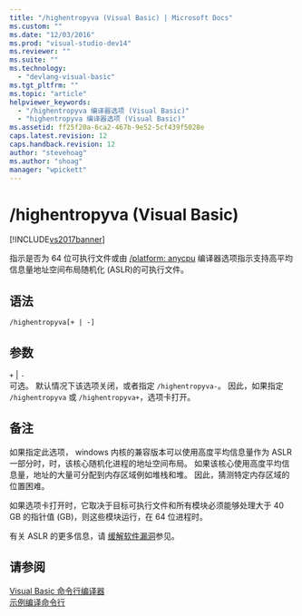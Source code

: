 ```yaml
---
title: "/highentropyva (Visual Basic) | Microsoft Docs"
ms.custom: ""
ms.date: "12/03/2016"
ms.prod: "visual-studio-dev14"
ms.reviewer: ""
ms.suite: ""
ms.technology: 
  - "devlang-visual-basic"
ms.tgt_pltfrm: ""
ms.topic: "article"
helpviewer_keywords: 
  - "/highentropyva 编译器选项 (Visual Basic)"
  - "highentropyva 编译器选项 (Visual Basic)"
ms.assetid: ff25f20a-6ca2-467b-9e52-5cf439f5028e
caps.latest.revision: 12
caps.handback.revision: 12
author: "stevehoag"
ms.author: "shoag"
manager: "wpickett"
---
```

# /highentropyva (Visual Basic)
[!INCLUDE[vs2017banner](../../../csharp/includes/vs2017banner.md)]

指示是否为 64 位可执行文件或由 [\/platform: anycpu](../../../visual-basic/reference/command-line-compiler/platform.md) 编译器选项指示支持高平均信息量地址空间布局随机化 \(ASLR\)的可执行文件。  
  
## 语法  
  
```  
/highentropyva[+ | -]  
```  
  
## 参数  
 `+` &#124; `-`  
 可选。  默认情况下该选项关闭，或者指定 `/highentropyva-`。  因此，如果指定 `/highentropyva` 或 `/highentropyva+`，选项卡打开。  
  
## 备注  
 如果指定此选项， windows 内核的兼容版本可以使用高度平均信息量作为 ASLR 一部分时，时，该核心随机化进程的地址空间布局。  如果该核心使用高度平均信息量，地址的大量可分配到内存区域例如堆栈和堆。  因此，猜测特定内存区域的位置困难。  
  
 如果选项卡打开时，它取决于目标可执行文件和所有模块必须能够处理大于 40 GB 的指针值 \(GB\)，则这些模块运行，在 64 位进程时。  
  
 有关 ASLR 的更多信息，请 [缓解软件漏洞](http://go.microsoft.com/fwlink/?LinkId=226234)参见。  
  
## 请参阅  
 [Visual Basic 命令行编译器](../../../visual-basic/reference/command-line-compiler/index.md)   
 [示例编译命令行](../../../visual-basic/reference/command-line-compiler/sample-compilation-command-lines.md)